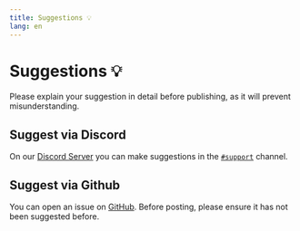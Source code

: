 ```yaml
---
title: Suggestions 💡
lang: en
---
```


# Suggestions :bulb:
Please explain your suggestion in detail before publishing, as it will prevent misunderstanding.

## Suggest via Discord
On our [Discord Server](https://discord.gg/RcTNjpB) you can make suggestions in the [`#support`](https://discordapp.com/channels/254167535446917120/607913643140579348) channel.

## Suggest via Github
You can open an issue on [GitHub](https://github.com/LSS-Manager/lss-manager-v3/issues). 
Before posting, please ensure it has not been suggested before.
